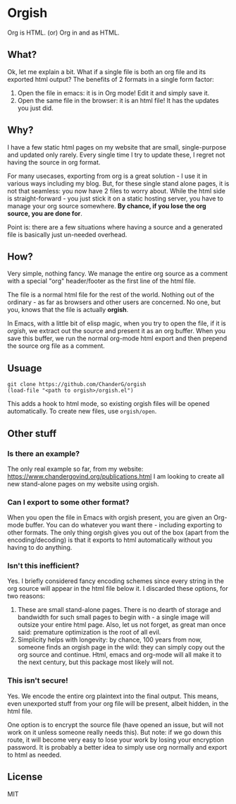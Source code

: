 # Orgish

Org is HTML. (or) Org in and as HTML.

## What?

Ok, let me explain a bit. What if a single file is both an org file and its exported html output? The benefits of 2 formats in a single form factor:

1. Open the file in emacs: it is in Org mode! Edit it and simply save it.
2. Open the same file in the browser: it is an html file! It has the updates you just did.

## Why?

I have a few static html pages on my website that are small, single-purpose and updated only rarely. Every single time I try to update these, I regret not having the source in org format.

For many usecases, exporting from org is a great solution - I use it in various ways including my blog. But, for these single stand alone pages, it is not that seamless: you now have 2 files to worry about. While the html side is straight-forward - you just stick it on a static hosting server, you have to manage your org source somewhere. **By chance, if you lose the org source, you are done for**.

Point is: there are a few situations where having a source and a generated file is basically just un-needed overhead.

## How?

Very simple, nothing fancy. We manage the entire org source as a comment with a special "org" header/footer as the first line of the html file.

The file is a normal html file for the rest of the world. Nothing out of the ordinary - as far as browsers and other users are concerned. No one, but you, knows that the file is actually **orgish**.

In Emacs, with a little bit of elisp magic, when you try to open the file, if it is *orgish*, we extract out the source and present it as an org buffer. When you save this buffer, we run the normal org-mode html export and then prepend the source org file as a comment.

## Usuage

```
git clone https://github.com/ChanderG/orgish
(load-file "<path to orgish>/orgish.el")
```
This adds a hook to html mode, so existing orgish files will be opened automatically. To create new files, use `orgish/open`.

## Other stuff

### Is there an example?

The only real example so far, from my website: https://www.chandergovind.org/publications.html
I am looking to create all new stand-alone pages on my website using orgish.

### Can I export to some other format?

When you open the file in Emacs with orgish present, you are given an Org-mode buffer. You can do whatever you want there - including exporting to other formats. The only thing orgish gives you out of the box (apart from the encoding/decoding) is that it exports to html automatically without you having to do anything.

### Isn't this inefficient?

Yes. I briefly considered fancy encoding schemes since every string in the org source will appear in the html file below it. I discarded these options, for two reasons:

1. These are small stand-alone pages. There is no dearth of storage and bandwidth for such small pages to begin with - a single image will outsize your entire html page. Also, let us not forget, as great man once said: premature optimization is the root of all evil.
2. Simplicity helps with longevity: by chance, 100 years from now, someone finds an orgish page in the wild: they can simply copy out the org source and continue. Html, emacs and org-mode will all make it to the next century, but this package most likely will not.

### This isn't secure!

Yes. We encode the entire org plaintext into the final output. This means, even unexported stuff from your org file will be present, albeit hidden, in the html file.

One option is to encrypt the source file (have opened an issue, but will not work on it unless someone really needs this). But note: if we go down this route, it will become very easy to lose your work by losing your encryption password. It is probably a better idea to simply use org normally and export to html as needed.

## License

MIT
